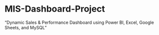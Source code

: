# MIS-Dashboard-Project
“Dynamic Sales &amp; Performance Dashboard using Power BI, Excel, Google Sheets, and MySQL”
